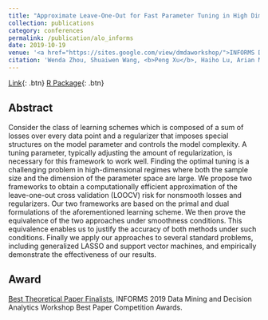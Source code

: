 ```yaml
---
title: "Approximate Leave-One-Out for Fast Parameter Tuning in High Dimensions"
collection: publications
category: conferences
permalink: /publication/alo_informs
date: 2019-10-19
venue: '<a href="https://sites.google.com/view/dmdaworkshop/">INFORMS Data Mining and Decision Analysis Workshop</a>'
citation: 'Wenda Zhou, Shuaiwen Wang, <b>Peng Xu</b>, Haiho Lu, Arian Maleki, Vahab Mirrokni. (2019). Approximate Leave-One-Out for Fast Parameter Tuning in High Dimensions. <i>2019 INFORMS Workshop on Data Mining and Decision Analytics</i>.'
---
```

[Link](http://francis-hsu.github.io/files/alo_informs.pdf){: .btn} [R Package](https://github.com/wendazhou/alocv-package){: .btn}

## Abstract
Consider the class of learning schemes which is composed of a sum of losses over every data point and a regularizer that imposes special structures on the model parameter and controls the model complexity. A tuning parameter, typically adjusting the amount of regularization, is necessary for this framework to work well. Finding the optimal tuning is a challenging problem in high-dimensional regimes where both the sample size and the dimension of the parameter space are large. We propose two frameworks to obtain a computationally efficient approximation of the leave-one-out cross validation (LOOCV) risk for nonsmooth losses and regularizers. Our two frameworks are based on the primal and dual formulations of the aforementioned learning scheme. We then prove the equivalence of the two approaches under smoothness conditions. This equivalence enables us to justify the accuracy of both methods under such conditions. Finally we apply our approaches to several standard problems, including generalized LASSO and support vector machines, and empirically demonstrate the effectiveness of our results.

## Award
[Best Theoretical Paper Finalists](https://connect.informs.org/data-mining/awards/new-item222758479866), INFORMS 2019 Data Mining and Decision Analytics Workshop Best Paper Competition Awards.